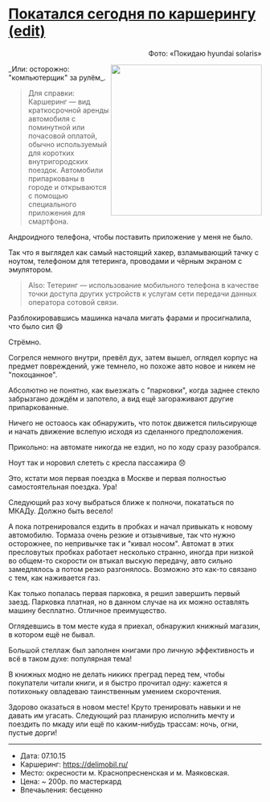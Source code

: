 # [Покатался сегодня по каршерингу](http://mxtnr.ru/notes/carsharing.html) [(edit)](https://github.com/a-x-/a-x-.github.io/edit/master/notes/carsharing.md)
<p width="300" align="right">Фото: «Покидаю hyundai solaris»<br></p>
<img width="300" align="right" src="https://cloud.githubusercontent.com/assets/6201068/10353707/c155568c-6d61-11e5-9168-260cc3fdfd63.jpg">
_Или: осторожно: "компьютерщик" за рулём_.

> Для справки: Каршеринг — вид краткосрочной аренды автомобиля с поминутной или почасовой оплатой, обычно используемый для коротких внутригородских поездок. Автомобили припаркованы в городе и открываются с помощью специального приложения для смартфона.

Андроидного телефона, чтобы поставить приложение у меня не было.

Так что я выглядел как самый настоящий хакер, взламывающий тачку
с ноутом, телефоном для тетеринга, проводами и чёрным экраном с эмулятором.

> Also: Тетеринг — использование мобильного телефона в качестве точки доступа других устройств к услугам сети передачи данных оператора сотовой связи.

Разблокировавшись машинка начала мигать фарами и просигналила, что было сил :smile:

Стрёмно.

Согрелся немного внутри, превёл дух, затем вышел, оглядел корпус на предмет повреждений,
уже темнело, но похоже авто новое и никем не "покоцанное".

Абсолютно не понятно, как выезжать с "парковки", когда заднее стекло забрызгано дождём
и запотело, а вид ещё загораживают другие припаркованные.

Ничего не остоаось как обнаружить, что поток движется пильсирующе и начать движение вслепую исходя из сделанного предположения.

Прикольно: на автомате никогда не ездил, но по ходу сразу разобрался.

Ноут так и норовил слететь с кресла пассажира :disappointed:

Это, кстати моя первая поездка в Москве и первая полностью самостоятельная поездка. Ура!

Следующий раз хочу выбраться ближе к полночи, покататься по МКАДу. Должно быть весело!

А пока потренировался ездить в пробках и начал привыкать к новому автомобилю. Тормаза очень резкие и отзывчивые,
так что нужно осторожнее, по непривычке так и "кивал носом". Автомат в этих пресловутых пробках работает несколько странно, иногда при низкой во общем-то скорости он втыкал выскую передачу, авто сильно замедлялось а потом резко разгонялось. Возможно это как-то связано с тем, как наживается газ.

Как только попалась первая парковка, я решил завершить первый заезд. Парковка платная, но в данном случае на их можно оставлять машину бесплатно. Отличное преимущество.

Оглядевшись в том месте куда я приехал, обнаружил книжный магазин, в котором ещё не бывал.

Большой стеллаж был заполнен книгами про личную эффективность и всё в таком духе: популярная тема!

В книжных модно не делать никикх преград перед тем, чтобы покупатели читали книги, и я быстро прочитал одну: кажется я потихоньку овладеваю таинственным умением скорочтения.

Здорово оказаться в новом месте! Круто тренировать навыки и не давать им угасать. Следующий раз планирую исполнить мечту и поездить по мкаду или ещё по каким-нибудь трассам: ночь, огни, пустые дорги!

----

- Дата: 07.10.15
- Каршеринг: https://delimobil.ru/
- Место: окресности м. Краснопресненская и м. Маяковская.
- Цена: ~ 200р. по мастеркард
- Впечаьления: бесценно
